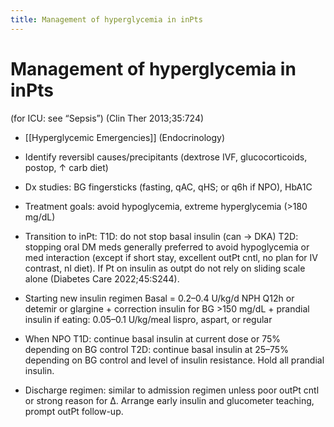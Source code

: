 ```yaml
---
title: Management of hyperglycemia in inPts
---
```

# Management of hyperglycemia in inPts


(for ICU: see “Sepsis”) (Clin Ther 2013;35:724)
* [[Hyperglycemic Emergencies]] (Endocrinology)
* Identify reversibl causes/precipitants (dextrose IVF, glucocorticoids, postop, ↑ carb diet)
* Dx studies: BG fingersticks (fasting, qAC, qHS; or q6h if NPO), HbA1C
* Treatment goals: avoid hypoglycemia, extreme hyperglycemia (>180 mg/dL)
* Transition to inPt:
T1D: do not stop basal insulin (can → DKA)
T2D: stopping oral DM meds generally preferred to avoid hypoglycemia or med interaction (except if short stay, excellent outPt cntl, no plan for IV contrast, nl diet). If Pt on insulin as outpt do not rely on sliding scale alone (Diabetes Care 2022;45:S244).
* Starting new insulin regimen Basal = 0.2–0.4 U/kg/d NPH Q12h or detemir or glargine + correction insulin for BG >150 mg/dL + prandial insulin if eating: 0.05–0.1 U/kg/meal lispro, aspart, or regular

* When NPO
T1D: continue basal insulin at current dose or 75% depending on BG control
T2D: continue basal insulin at 25–75% depending on BG control and level of insulin resistance. Hold all prandial insulin.
* Discharge regimen: similar to admission regimen unless poor outPt cntl or strong reason for Δ. Arrange early insulin and glucometer teaching, prompt outPt follow-up.
